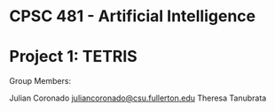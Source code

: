 # CPSC 481 - Artificial Intelligence
# Project 1: TETRIS

Group Members:

Julian Coronado juliancoronado@csu.fullerton.edu
Theresa Tanubrata